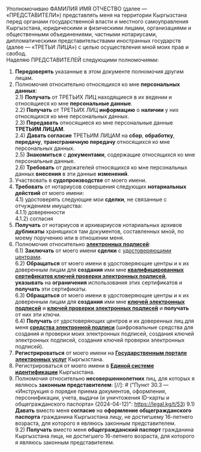 Уполномочиваю ФАМИЛИЯ ИМЯ ОТЧЕСТВО (далее — «ПРЕДСТАВИТЕЛИ») представлять меня на территории Кыргызстана перед органами государственной власти и местного самоуправления Кыргызстана, юридическими и физическими лицами, организациями и общественными объединениями, частными нотариусами, дипломатическими представительствами иностранных государств (далее — «ТРЕТЬИ ЛИЦА») с целью осуществления мной моих прав и свобод.  
Наделяю ПРЕДСТАВИТЕЛЕЙ следующими полномочиями:
1) **Передоверять** указанные в этом документе полномочия другим лицам.
2) Полномочия относительно относящихся ко мне **персональных данных**:  
2.1) **Получать** от ТРЕТЬИХ ЛИЦ находящиеся в их ведении и относящиеся ко мне **персональные данные**.  
2.2) **Получать** от ТРЕТЬИХ ЛИЦ **информацию** о **наличии** у них относящихся ко мне персональных данных.  
2.3) **Передавать** относящиеся ко мне персональные данные **ТРЕТЬИМ ЛИЦАМ**.  
2.4) **Давать согласие** ТРЕТЬИМ ЛИЦАМ на **сбор**, **обработку**, **передачу**, **трансграничную передачу** относящихся ко мне персональных данных.  
2.5) **Знакомиться** с **документами**, содержащие относящихся ко мне персональные данные.  
2.6) **Требовать** от держателей относящихся ко мне персональных данных **внесения** в эти данные **изменений**.  
3) Участвовать в **судопроизводстве** от моего имени.   
4) **Требовать** от нотариусов совершения следующих **нотариальных действий** от моего имени:  
4.1) удостоверять следующие мои **сделки**, не связанные с отчуждением имущества:  
4.1.1) доверенности  
4.1.2) согласия  
5) **Получать** от нотариусов и архивариусов нотариальных архивов **дубликаты** хранящихся там документов, составленных мной, по моему поручению или в отношении меня.  
6) Полномочия относительно **[электронных подписей](https://legal.kg/t/69)**:  
6.1) **Заключать** от моего имени **сделки** с [удостоверяющими центрами](https://legal.kg/t/74).  
6.2) **Обращаться** от моего имени в удостоверяющие центры и к их доверенным лицам для **создания** ими мне **[квалифицированных сертификатов ключей проверки электронных подписей](https://legal.kg/t/71)**, **указывать** на **ограничения** использования этих сертификатов и **получать** эти сертификаты.  
6.3) **Обращаться** от моего имени в удостоверяющие центры и к их доверенным лицам для **создания** ими мне **[ключей электронных подписей](https://legal.kg/t/73)** и **[ключей проверки электронных подписей](https://legal.kg/t/72)** и **получать** от них эти ключи.  
6.4) **Получать** от удостоверяющих центров и их доверенных лиц для меня [**средства электронной подписи**](https://legal.kg/t/94) (шифровальные средства для создания и проверки моих электронных подписей, создания ключей электронных подписей, создания ключей проверки электронных подписей).  
7) **Регистрироваться** от моего имени на [**Государственным портале электронных услуг**](https://legal.kg/tag/портал-госуслуг) Кыргызстана.  
8) Регистрироваться от моего имени в [**Единой системе идентификации**](https://legal.kg/tag/еси) Кыргызстана.  
9) Полномочия относительно **несовершеннолетних** лиц, для которых я являюсь **законным представителем**:
[//]: # ("Пункт 30.3 — «Инструкция о порядке приема документов, оформления, персонификации, учета, выдачи (и уничтожения ID-карты и общегражданского паспорта» (2024-04-12)": https://legal.kg/t/53)
9.1) **Давать** вместо меня **согласие** на **оформление общегражданского паспорта** гражданина Кыргызстана лицу, не достигшему 16-летнего возраста, для которого я являюсь законным представителем.  
9.2) **Получать** вместо меня **общегражданский паспорт** гражданина Кыргызстана лица, не достигшего 16-летнего возраста, для которого я являюсь законным представителем.